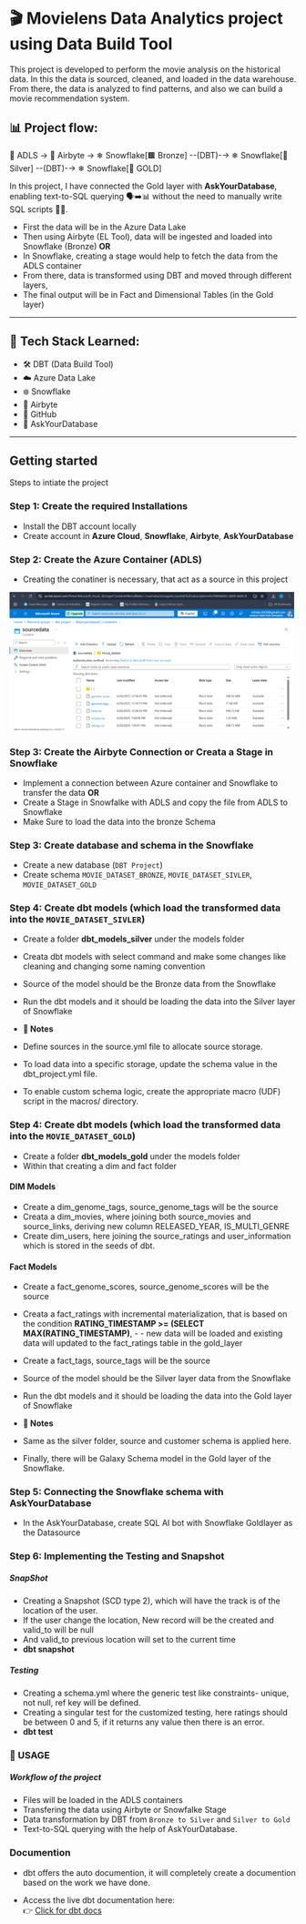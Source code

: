 # 🎬 Movielens Data Analytics project using Data Build Tool
This project is developed to perform the movie analysis on the historical data. In this the data is sourced, cleaned, and loaded in the data warehouse. From there, the data is analyzed to find patterns, and also we can build a movie recommendation system.

## 📊 Project flow:
📁 ADLS → 🚰 Airbyte → ❄ Snowflake[🟫 Bronze] --(DBT)-→ ❄ Snowflake[🥈 Silver] --(DBT)-→  ❄ Snowflake[🥇 GOLD]

In this project, I have connected the Gold layer with **AskYourDatabase**, enabling text-to-SQL querying 🗣️➡️📊 without the need to manually write SQL scripts 📝❌.

- First the data will be in the Azure Data Lake
- Then using Airbyte (EL Tool), data will be ingested and loaded into Snowflake (Bronze) **OR**
- In Snowflake, creating a stage would help to fetch the data from the ADLS container
- From there, data is transformed using DBT and moved through different layers,
- The final output will be in Fact and Dimensional Tables (in the Gold layer)

---

## 🧰 Tech Stack Learned:
- 🛠️ DBT (Data Build Tool)
- ☁️ Azure Data Lake
- ❄️ Snowflake
- 🔄 Airbyte
- 🐙 GitHub
- 🤖 AskYourDatabase

---

## Getting started 

Steps to intiate the project

### Step 1: Create the required Installations
- Install the DBT account locally
- Create account in **Azure Cloud**, **Snowflake**, **Airbyte**, **AskYourDatabase**

### Step 2: Create the Azure Container (ADLS)
- Creating the conatiner is necessary, that act as a source in this project
<img src="ScreenShots/source_container_ss.png" alt="source_container" width="500">

### Step 3: Create the Airbyte Connection or Creata a Stage in Snowflake
- Implement a connection between Azure container and Snowflake to transfer the data **OR**
- Create a Stage in Snowfalke with ADLS and copy the file from ADLS to Snowflake
- Make Sure to load the data into the bronze Schema

### Step 3: Create database and schema in the Snowflake
- Create a new database (`DBT Project`)
- Create schema `MOVIE_DATASET_BRONZE`, `MOVIE_DATASET_SIVLER`, `MOVIE_DATASET_GOLD`
  
### Step 4: Create dbt models (which load the transformed data into the `MOVIE_DATASET_SIVLER`)
- Create a folder **dbt_models_silver** under the models folder
- Creata dbt models with select command and make some changes  like cleaning and changing some naming convention
- Source of the model should be the Bronze data from the Snowflake
- Run the dbt models and it should be loading the data into the Silver layer of Snowflake

- **📌 Notes**
- Define sources in the source.yml file to allocate source storage.
- To load data into a specific storage, update the schema value in the dbt_project.yml file.
- To enable custom schema logic, create the appropriate macro (UDF) script in the macros/ directory.

### Step 4: Create dbt models (which load the transformed data into the `MOVIE_DATASET_GOLD`)
- Create a folder **dbt_models_gold** under the models folder
- Within that creating a dim and fact folder

#### DIM Models
- Create a dim_genome_tags, source_genome_tags will be the source
- Creata a dim_movies, where joining both source_movies and source_links, deriving new column RELEASED_YEAR, IS_MULTI_GENRE
- Create dim_users, here joining the source_ratings and user_information which is stored in the seeds of dbt.

#### Fact Models
- Create a fact_genome_scores, source_genome_scores will be the source
- Creata a fact_ratings with incremental materialization, that is based on the condition **RATING_TIMESTAMP >= (SELECT MAX(RATING_TIMESTAMP)**, - - new data will be loaded and existing data will updated to the fact_ratings table in the gold_layer 
- Create a fact_tags, source_tags will be the source
- Source of the model should be the Silver layer data from the Snowflake
- Run the dbt models and it should be loading the data into the Gold layer of Snowflake

- **📌 Notes**
- Same as the silver folder, source and customer schema is applied here.
  
* Finally, there will be Galaxy Schema model in the Gold layer of the Snowflake. 

### Step 5: Connecting the Snowflake schema with AskYourDatabase
- In the AskYourDatabase, create SQL AI bot with Snowflake Goldlayer as the Datasource

### Step 6: Implementing the Testing and Snapshot
##### SnapShot
- Creating a Snapshot (SCD type 2), which will have the track is of the location of the user.
- If the user change the location, New record will be the created and valid_to will be null
- And valid_to previous location will set to the current time
- **dbt snapshot**

##### Testing
- Creating a schema.yml where the generic test like constraints- unique, not null, ref key will be defined.
- Creating a singular test for the customized testing, here ratings should be between 0 and 5, if it returns any value then there is an error.
- **dbt test**

 ### 🚀 USAGE
 ##### Workflow of the project

 - Files will be loaded in the ADLS containers
 - Transfering the data using Airbyte or Snowfalke Stage
 - Data transformation by DBT from `Bronze to Silver` and `Silver to Gold`
 - Text-to-SQL querying with the help of AskYourDatabase.

 ### Documention
 - dbt offers the auto documention, it will completely create a documention based on the work we have done.

 - Access the live dbt documentation here:  
👉 [Click for dbt docs](https://vishak-n.github.io/movielens_analytics_dbt/)









  




